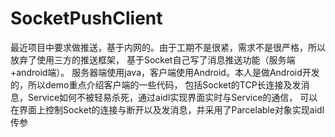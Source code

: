 # SocketPushClient
最近项目中要求做推送，基于内网的。由于工期不是很紧，需求不是很严格，所以放弃了使用三方的推送框架，
基于Socket自己写了消息推送功能（服务端+android端）。
服务器端使用java，客户端使用Android。本人是做Android开发的，所以demo重点介绍客户端的一些代码，
包括Socket的TCP长连接及发消息，Service如何不被轻易杀死，通过aidl实现界面实时与Service的通信，
可以在界面上控制Socket的连接与断开以及发消息，并采用了Parcelable对象实现aidl传参

